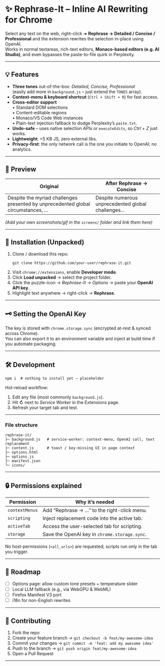 # ✨ Rephrase-It – Inline AI Rewriting for Chrome

Select any text on the web, right–click ➜ **Rephrase → Detailed / Concise / Professional** and the extension rewrites the selection in-place using OpenAI.  
Works in normal textareas, rich-text editors, **Monaco-based editors (e.g. AI Studio)**, and even bypasses the paste-to-file quirk in Perplexity.

---

## 💡 Features
- **Three tones** out-of-the-box: *Detailed, Concise, Professional*  
  (easily add more in `background.js` – just extend the `TONES` array).
- **Context-menu & keyboard shortcut** (`Ctrl + Shift + R`) for fast access.
- **Cross-editor support**  
  • Standard DOM selections  
  • Content-editable regions  
  • Monaco/VS Code Web instances  
  • Plain-text injection fallback to dodge Perplexity’s `paste.txt`.
- **Undo-safe** – uses native selection APIs or `executeEdits`, so *Ctrl + Z* just works.
- **Lightweight**: <5 KB JS, zero external libs.
- **Privacy-first**: the only network call is the one you initiate to OpenAI; no analytics.

---

## 📸 Preview

| Original | After **Rephrase → Concise** |
|----------|-----------------------------|
| Despite the myriad challenges presented by unprecedented global circumstances, ... | Despite numerous unprecedented global challenges... |

*(Add your own screenshots/gif in the `screens/` folder and link them here)*

---

## 🚀 Installation (Unpacked)

1. Clone / download this repo:  
   ```
   git clone https://github.com/your-user/rephrase-it.git
   ```
2. Visit `chrome://extensions`, enable **Developer mode**.
3. Click **Load unpacked** → select the project folder.
4. Click the puzzle-icon → *Rephrase-It → Options* → paste your **OpenAI API key**.
5. Highlight text anywhere → right-click → **Rephrase**.

---

## 🗝️ Setting the OpenAI Key

The key is stored with `chrome.storage.sync` (encrypted at-rest & synced across Chrome).  
You can also export it to an environment variable and inject at build time if you automate packaging.

---

## 🛠️ Development

```
npm i  # nothing to install yet – placeholder
```

Hot-reload workflow:

1. Edit any file (most commonly `background.js`).
2. Hit **↻** next to *Service Worker* in the Extensions page.
3. Refresh your target tab and test.

---

### File structure

```
rephrase-it/
├─ background.js   # service-worker: context-menu, OpenAI call, text replacement
├─ content.js      # toast / key-missing UI in page context
├─ options.html
├─ options.js
├─ manifest.json
└─ icons/
```

---

## 🔒 Permissions explained

| Permission            | Why it’s needed                               |
|-----------------------|-----------------------------------------------|
| `contextMenus`        | Add “Rephrase → …” to the right-click menu.   |
| `scripting`           | Inject replacement code into the active tab.  |
| `activeTab`           | Access the user-selected tab for scripting.   |
| `storage`             | Save the OpenAI key in `chrome.storage.sync`. |

No host-permissions (`<all_urls>`) are requested; scripts run only in the tab you trigger.

---

## 📅 Roadmap

- [ ] Options page: allow custom tone presets + temperature slider  
- [ ] Local LLM fallback (e.g., via WebGPU & WebML)  
- [ ] Firefox Manifest V3 port  
- [ ] i18n for non-English rewrites

---

## 🤝 Contributing

1. Fork the repo  
2. Create your feature branch → `git checkout -b feat/my-awesome-idea`  
3. Commit your changes → `git commit -m 'feat: add my awesome idea'`  
4. Push to the branch → `git push origin feat/my-awesome-idea`  
5. Open a Pull Request

---
